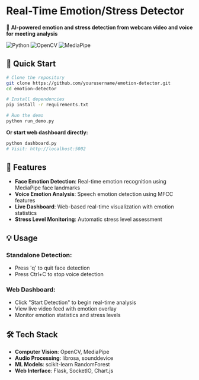 # Real-Time Emotion/Stress Detector

🎯 **AI-powered emotion and stress detection from webcam video and voice for meeting analysis**

![Python](https://img.shields.io/badge/python-v3.8+-blue.svg)
![OpenCV](https://img.shields.io/badge/OpenCV-4.x-green.svg)
![MediaPipe](https://img.shields.io/badge/MediaPipe-latest-orange.svg)

## 🚀 Quick Start

```bash
# Clone the repository
git clone https://github.com/yourusername/emotion-detector.git
cd emotion-detector

# Install dependencies
pip install -r requirements.txt

# Run the demo
python run_demo.py
```

**Or start web dashboard directly:**
```bash
python dashboard.py
# Visit: http://localhost:5002
```

## 🎯 Features

- **Face Emotion Detection**: Real-time emotion recognition using MediaPipe face landmarks
- **Voice Emotion Analysis**: Speech emotion detection using MFCC features
- **Live Dashboard**: Web-based real-time visualization with emotion statistics
- **Stress Level Monitoring**: Automatic stress level assessment

## 💡 Usage

### Standalone Detection:
- Press 'q' to quit face detection
- Press Ctrl+C to stop voice detection

### Web Dashboard:
- Click "Start Detection" to begin real-time analysis
- View live video feed with emotion overlay
- Monitor emotion statistics and stress levels

## 🛠️ Tech Stack

- **Computer Vision**: OpenCV, MediaPipe
- **Audio Processing**: librosa, sounddevice
- **ML Models**: scikit-learn RandomForest
- **Web Interface**: Flask, SocketIO, Chart.js